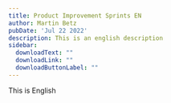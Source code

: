 ```yaml
---
title: Product Improvement Sprints EN
author: Martin Betz
pubDate: 'Jul 22 2022'
description: This is an english description
sidebar:
  downloadText: ""
  downloadLink: ""
  downloadButtonLabel: ""
---
```


This is English
